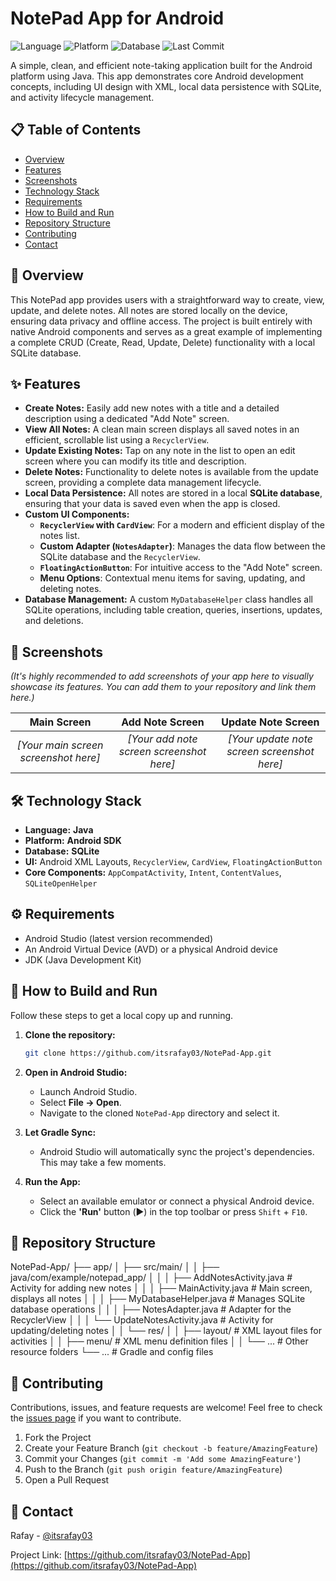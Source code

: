 # NotePad App for Android

![Language](https://img.shields.io/github/languages/top/itsrafay03/NotePad-App?style=for-the-badge&logo=java&color=orange)
![Platform](https://img.shields.io/badge/Platform-Android-brightgreen?style=for-the-badge&logo=android)
![Database](https://img.shields.io/badge/Database-SQLite-blue?style=for-the-badge&logo=sqlite)
![Last Commit](https://img.shields.io/github/last-commit/itsrafay03/NotePad-App?style=for-the-badge)

A simple, clean, and efficient note-taking application built for the Android platform using Java. This app demonstrates core Android development concepts, including UI design with XML, local data persistence with SQLite, and activity lifecycle management.

## 📋 Table of Contents
- [Overview](#-overview)
- [Features](#-features)
- [Screenshots](#-screenshots)
- [Technology Stack](#-technology-stack)
- [Requirements](#-requirements)
- [How to Build and Run](#-how-to-build-and-run)
- [Repository Structure](#-repository-structure)
- [Contributing](#-contributing)
- [Contact](#-contact)

## 📝 Overview
This NotePad app provides users with a straightforward way to create, view, update, and delete notes. All notes are stored locally on the device, ensuring data privacy and offline access. The project is built entirely with native Android components and serves as a great example of implementing a complete CRUD (Create, Read, Update, Delete) functionality with a local SQLite database.

## ✨ Features
- **Create Notes:** Easily add new notes with a title and a detailed description using a dedicated "Add Note" screen.
- **View All Notes:** A clean main screen displays all saved notes in an efficient, scrollable list using a `RecyclerView`.
- **Update Existing Notes:** Tap on any note in the list to open an edit screen where you can modify its title and description.
- **Delete Notes:** Functionality to delete notes is available from the update screen, providing a complete data management lifecycle.
- **Local Data Persistence:** All notes are stored in a local **SQLite database**, ensuring that your data is saved even when the app is closed.
- **Custom UI Components:**
    -   **`RecyclerView` with `CardView`**: For a modern and efficient display of the notes list.
    -   **Custom Adapter (`NotesAdapter`)**: Manages the data flow between the SQLite database and the `RecyclerView`.
    -   **`FloatingActionButton`**: For intuitive access to the "Add Note" screen.
    -   **Menu Options**: Contextual menu items for saving, updating, and deleting notes.
- **Database Management:** A custom `MyDatabaseHelper` class handles all SQLite operations, including table creation, queries, insertions, updates, and deletions.

## 📸 Screenshots
*(It's highly recommended to add screenshots of your app here to visually showcase its features. You can add them to your repository and link them here.)*

| Main Screen | Add Note Screen | Update Note Screen |
| :---: | :---: | :---: |
| *[Your main screen screenshot here]* | *[Your add note screen screenshot here]* | *[Your update note screen screenshot here]* |

## 🛠️ Technology Stack
- **Language:** **Java**
- **Platform:** **Android SDK**
- **Database:** **SQLite**
- **UI:** Android XML Layouts, `RecyclerView`, `CardView`, `FloatingActionButton`
- **Core Components:** `AppCompatActivity`, `Intent`, `ContentValues`, `SQLiteOpenHelper`

## ⚙️ Requirements
- Android Studio (latest version recommended)
- An Android Virtual Device (AVD) or a physical Android device
- JDK (Java Development Kit)

## 🚀 How to Build and Run

Follow these steps to get a local copy up and running.

1.  **Clone the repository:**
    ```bash
    git clone https://github.com/itsrafay03/NotePad-App.git
    ```

2.  **Open in Android Studio:**
    -   Launch Android Studio.
    -   Select **File -> Open**.
    -   Navigate to the cloned `NotePad-App` directory and select it.

3.  **Let Gradle Sync:**
    -   Android Studio will automatically sync the project's dependencies. This may take a few moments.

4.  **Run the App:**
    -   Select an available emulator or connect a physical Android device.
    -   Click the **'Run'** button (▶️) in the top toolbar or press `Shift` + `F10`.

## 📂 Repository Structure
NotePad-App/
├── app/
│ ├── src/main/
│ │ ├── java/com/example/notepad_app/
│ │ │ ├── AddNotesActivity.java # Activity for adding new notes
│ │ │ ├── MainActivity.java # Main screen, displays all notes
│ │ │ ├── MyDatabaseHelper.java # Manages SQLite database operations
│ │ │ ├── NotesAdapter.java # Adapter for the RecyclerView
│ │ │ └── UpdateNotesActivity.java # Activity for updating/deleting notes
│ │ └── res/
│ │ ├── layout/ # XML layout files for activities
│ │ ├── menu/ # XML menu definition files
│ │ └── ... # Other resource folders
└── ... # Gradle and config files
## 🤝 Contributing
Contributions, issues, and feature requests are welcome! Feel free to check the [issues page](https://github.com/itsrafay03/NotePad-App/issues) if you want to contribute.

1.  Fork the Project
2.  Create your Feature Branch (`git checkout -b feature/AmazingFeature`)
3.  Commit your Changes (`git commit -m 'Add some AmazingFeature'`)
4.  Push to the Branch (`git push origin feature/AmazingFeature`)
5.  Open a Pull Request

## 📧 Contact
Rafay - [@itsrafay03](https://github.com/itsrafay03)

Project Link: [https://github.com/itsrafay03/NotePad-App](https://github.com/itsrafay03/NotePad-App)
